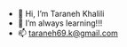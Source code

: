 - 👋 Hi, I’m Taraneh Khalili
- 🌱 I’m always learning!!!
- 📫 taraneh69.k@gmail.com 
<!---
taranehk/taranehk is a ✨ special ✨ repository because its `README.md` (this file) appears on your GitHub profile.
You can click the Preview link to take a look at your changes.
--->
